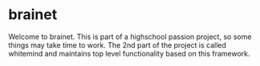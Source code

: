 ﻿# brainet
Welcome to brainet. This is part of a highschool passion project, so some things may take time to work. The 2nd part of 
the project is called whitemind and maintains top level functionality based on this framework. 
